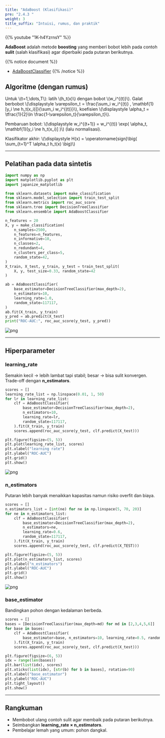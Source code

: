 ```yaml
---
title: "AdaBoost (Klasifikasi)"
pre: "2.4.3 "
weight: 3
title_suffix: "Intuisi, rumus, dan praktik"
---
```


{{% youtube "1K-h4YzrnsY" %}}

<div class="pagetop-box">
  <p><b>AdaBoost</b> adalah metode <b>boosting</b> yang memberi bobot lebih pada contoh <b>sulit</b> (salah klasifikasi) agar diperbaiki pada putaran berikutnya.</p>
</div>

{{% notice document %}}
- [AdaBoostClassifier](https://scikit-learn.org/stable/modules/generated/sklearn.ensemble.AdaBoostClassifier.html)
{{% /notice %}}

## Algoritme (dengan rumus)
Untuk \\(t=1,\dots,T\\): latih \\(h_t(x)\\) dengan bobot \\(w_i^{(t)}\\). Galat berbobot
\\(\displaystyle \varepsilon_t = \frac{\sum_i w_i^{(t)} \, \mathbf{1}[y_i \ne h_t(x_i)]}{\sum_i w_i^{(t)}}\\),
koefisien \\(\displaystyle \alpha_t = \tfrac{1}{2}\ln \frac{1-\varepsilon_t}{\varepsilon_t}\\).

Pembaruan bobot:
\\(\displaystyle w_i^{(t+1)} = w_i^{(t)} \exp( \alpha_t\, \mathbf{1}[y_i \ne h_t(x_i)] )\\) (lalu normalisasi).

Klasifikator akhir: \\(\displaystyle H(x) = \operatorname{sign}\big( \sum_{t=1}^T \alpha_t h_t(x) \big)\\)

---

## Pelatihan pada data sintetis
```python
import numpy as np
import matplotlib.pyplot as plt
import japanize_matplotlib

from sklearn.datasets import make_classification
from sklearn.model_selection import train_test_split
from sklearn.metrics import roc_auc_score
from sklearn.tree import DecisionTreeClassifier
from sklearn.ensemble import AdaBoostClassifier

n_features = 20
X, y = make_classification(
    n_samples=2500,
    n_features=n_features,
    n_informative=10,
    n_classes=2,
    n_redundant=4,
    n_clusters_per_class=5,
    random_state=42,
)
X_train, X_test, y_train, y_test = train_test_split(
    X, y, test_size=0.33, random_state=42
)

ab = AdaBoostClassifier(
    base_estimator=DecisionTreeClassifier(max_depth=2),
    n_estimators=10,
    learning_rate=1.0,
    random_state=117117,
)
ab.fit(X_train, y_train)
y_pred = ab.predict(X_test)
print("ROC-AUC:", roc_auc_score(y_test, y_pred))
```

![png](/images/basic/ensemble/Adaboost_Classification_files/Adaboost_Classification_10_0.png)

---

## Hiperparameter

### learning_rate
Semakin kecil → lebih lambat tapi stabil; besar → bisa sulit konvergen. Trade-off dengan <b>n_estimators</b>.
```python
scores = []
learning_rate_list = np.linspace(0.01, 1, 50)
for lr in learning_rate_list:
    clf = AdaBoostClassifier(
        base_estimator=DecisionTreeClassifier(max_depth=2),
        n_estimators=10,
        learning_rate=lr,
        random_state=117117,
    ).fit(X_train, y_train)
    scores.append(roc_auc_score(y_test, clf.predict(X_test)))

plt.figure(figsize=(5, 5))
plt.plot(learning_rate_list, scores)
plt.xlabel("learning rate")
plt.ylabel("ROC-AUC")
plt.grid()
plt.show()
```

![png](/images/basic/ensemble/Adaboost_Classification_files/Adaboost_Classification_13_0.png)

### n_estimators
Putaran lebih banyak menaikkan kapasitas namun risiko overfit dan biaya.
```python
scores = []
n_estimators_list = [int(ne) for ne in np.linspace(5, 70, 20)]
for ne in n_estimators_list:
    clf = AdaBoostClassifier(
        base_estimator=DecisionTreeClassifier(max_depth=2),
        n_estimators=ne,
        learning_rate=0.6,
        random_state=117117,
    ).fit(X_train, y_train)
    scores.append(roc_auc_score(y_test, clf.predict(X_TEST)))

plt.figure(figsize=(5, 5))
plt.plot(n_estimators_list, scores)
plt.xlabel("n_estimators")
plt.ylabel("ROC-AUC")
plt.grid()
plt.show()
```

![png](/images/basic/ensemble/Adaboost_Classification_files/Adaboost_Classification_16_0.png)

### base_estimator
Bandingkan pohon dengan kedalaman berbeda.
```python
scores = []
bases = [DecisionTreeClassifier(max_depth=md) for md in [2,3,4,5,6]]
for base in bases:
    clf = AdaBoostClassifier(
        base_estimator=base, n_estimators=10, learning_rate=0.5, random_state=117117
    ).fit(X_train, y_train)
    scores.append(roc_auc_score(y_test, clf.predict(X_test)))

plt.figure(figsize=(6, 5))
idx = range(len(bases))
plt.bar(list(idx), scores)
plt.xticks(list(idx), [str(b) for b in bases], rotation=90)
plt.xlabel("base_estimator")
plt.ylabel("ROC-AUC")
plt.tight_layout()
plt.show()
```

---

## Rangkuman
- Membobot ulang contoh sulit agar membaik pada putaran berikutnya.
- Seimbangkan <b>learning_rate × n_estimators</b>.
- Pembelajar lemah yang umum: pohon dangkal.
